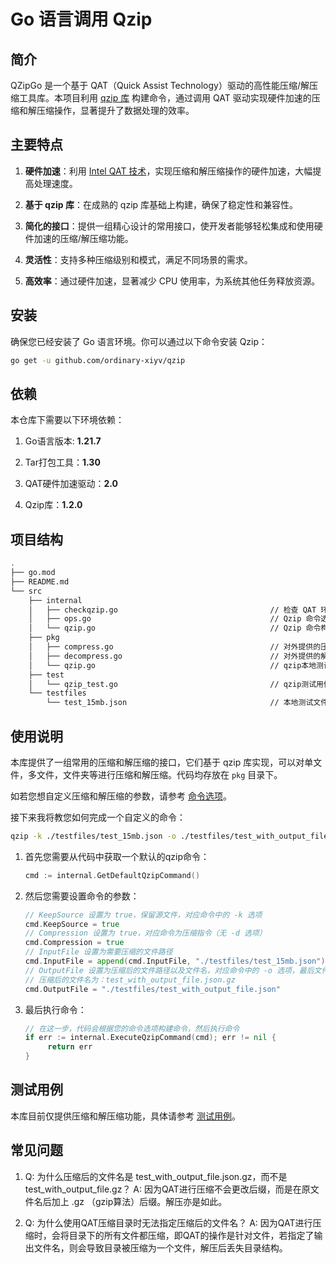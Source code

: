# Go 语言调用 Qzip

## 简介

QZipGo 是一个基于 QAT（Quick Assist Technology）驱动的高性能压缩/解压缩工具库。本项目利用 [qzip 库](<https://github.com/intel/QATzip> ) 构建命令，通过调用 QAT 驱动实现硬件加速的压缩和解压缩操作，显著提升了数据处理的效率。

## 主要特点

1. **硬件加速**：利用 [Intel QAT 技术](<https://www.intel.com/content/www/us/en/architecture-and-technology/intel-quick-assist-technology-overview.html>)，实现压缩和解压缩操作的硬件加速，大幅提高处理速度。

2. **基于 qzip 库**：在成熟的 qzip 库基础上构建，确保了稳定性和兼容性。

3. **简化的接口**：提供一组精心设计的常用接口，使开发者能够轻松集成和使用硬件加速的压缩/解压缩功能。

4. **灵活性**：支持多种压缩级别和模式，满足不同场景的需求。

5. **高效率**：通过硬件加速，显著减少 CPU 使用率，为系统其他任务释放资源。

## 安装

确保您已经安装了 Go 语言环境。你可以通过以下命令安装 Qzip：

```bash
go get -u github.com/ordinary-xiyv/qzip
```

## 依赖

本仓库下需要以下环境依赖：

1. Go语言版本: **1.21.7**

2. Tar打包工具：**1.30**

3. QAT硬件加速驱动：**2.0**

4. Qzip库：**1.2.0**

## 项目结构

```bash
.
├── go.mod
├── README.md
└── src
    ├── internal
    │   ├── checkqzip.go                                  // 检查 QAT 环境
    │   ├── ops.go                                        // Qzip 命令选项操作
    │   └── qzip.go                                       // Qzip 命令构建与执行
    ├── pkg
    │   ├── compress.go                                   // 对外提供的压缩接口
    │   ├── decompress.go                                 // 对外提供的解压缩接口
    │   └── qzip.go                                       // qzip本地测试和环境检测
    ├── test
    │   └── qzip_test.go                                  // qzip测试用例
    └── testfiles
        └── test_15mb.json                                // 本地测试文件
```

## 使用说明

本库提供了一组常用的压缩和解压缩的接口，它们基于 qzip 库实现，可以对单文件，多文件，文件夹等进行压缩和解压缩。代码均存放在 `pkg` 目录下。

如若您想自定义压缩和解压缩的参数，请参考 [命令选项](<./src/internal/ops.go>)。

接下来我将教您如何完成一个自定义的命令：

```bash
qzip -k ./testfiles/test_15mb.json -o ./testfiles/test_with_output_file.txt
```

1. 首先您需要从代码中获取一个默认的qzip命令：

    ```go
    cmd := internal.GetDefaultQzipCommand()
    ```

2. 然后您需要设置命令的参数：

    ```go
    // KeepSource 设置为 true，保留源文件，对应命令中的 -k 选项
    cmd.KeepSource = true
    // Compression 设置为 true，对应命令为压缩指令（无 -d 选项）
    cmd.Compression = true
    // InputFile 设置为需要压缩的文件路径
    cmd.InputFile = append(cmd.InputFile, "./testfiles/test_15mb.json")
    // OutputFile 设置为压缩后的文件路径以及文件名，对应命令中的 -o 选项，最后文件会带上默认的后缀 .gz
    // 压缩后的文件名为：test_with_output_file.json.gz
    cmd.OutputFile = "./testfiles/test_with_output_file.json"
    ```

3. 最后执行命令：

    ```go
    // 在这一步，代码会根据您的命令选项构建命令，然后执行命令
    if err := internal.ExecuteQzipCommand(cmd); err != nil {
         return err
    }
    ```

## 测试用例

本库目前仅提供压缩和解压缩功能，具体请参考 [测试用例](<./src/test/qzip_test.go>)。

## 常见问题

1. Q: 为什么压缩后的文件名是 test_with_output_file.json.gz，而不是 test_with_output_file.gz？
    A: 因为QAT进行压缩不会更改后缀，而是在原文件名后加上 .gz （gzip算法）后缀。解压亦是如此。

2. Q: 为什么使用QAT压缩目录时无法指定压缩后的文件名？
    A: 因为QAT进行压缩时，会将目录下的所有文件都压缩，即QAT的操作是针对文件，若指定了输出文件名，则会导致目录被压缩为一个文件，解压后丢失目录结构。
